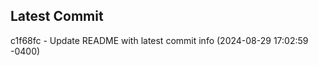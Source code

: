 
## Latest Commit
c1f68fc - Update README with latest commit info (2024-08-29 17:02:59 -0400) <Yunxi-Zhou>
